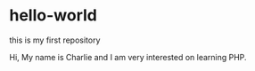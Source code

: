 # hello-world
this is my first repository

Hi, My name is Charlie and I am very interested on learning PHP.
